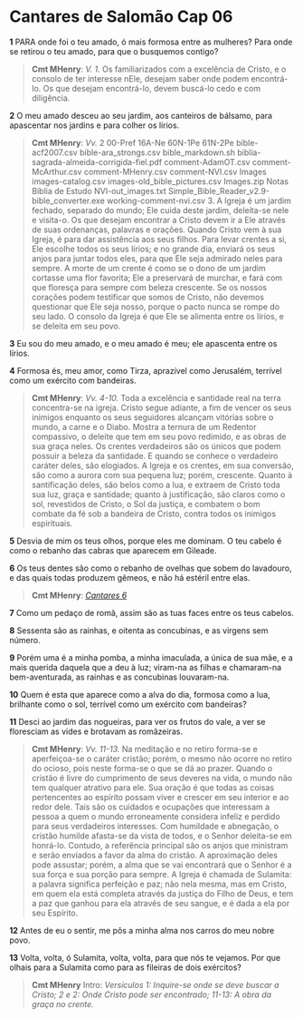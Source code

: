 # Cantares de Salomão Cap 06

**1** 	PARA onde foi o teu amado, ó mais formosa entre as mulheres? Para onde se retirou o teu amado, para que o busquemos contigo?

> **Cmt MHenry**: *V. 1.* Os familiarizados com a excelência de Cristo, e o consolo de ter interesse nEle, desejam saber onde podem encontrá-lo. Os que desejam encontrá-lo, devem buscá-lo cedo e com diligência.

**2** 	O meu amado desceu ao seu jardim, aos canteiros de bálsamo, para apascentar nos jardins e para colher os lírios.

> **Cmt MHenry**: *Vv.* 2 00-Pref 16A-Ne 60N-1Pe 61N-2Pe bible-acf2007.csv bible-ara_strongs.csv bible_markdown.sh biblia-sagrada-almeida-corrigida-fiel.pdf comment-AdamOT.csv comment-McArthur.csv comment-MHenry.csv comment-NVI.csv Images images-catalog.csv images-old_bible_pictures.csv Images.zip Notas Bíblia de Estudo NVI-out_images.txt Simple_Bible_Reader_v2.9-bible_converter.exe working-comment-nvi.csv 3. A Igreja é um jardim fechado, separado do mundo; Ele cuida deste jardim, deleita-se nele e visita-o. Os que desejam encontrar a Cristo devem ir a Ele através de suas ordenanças, palavras e orações. Quando Cristo vem à sua Igreja, é para dar assistência aos seus filhos. Para levar crentes a si, Ele escolhe todos os seus lírios; e no grande dia, enviará os seus anjos para juntar todos eles, para que Ele seja admirado neles para sempre. A morte de um crente é como se o dono de um jardim cortasse uma flor favorita; Ele a preservará de murchar, e fará com que floresça para sempre com beleza crescente. Se os nossos corações podem testificar que somos de Cristo, não devemos questionar que Ele seja nosso, porque o pacto nunca se rompe do seu lado. O consolo da Igreja é que Ele se alimenta entre os lírios, e se deleita em seu povo.

**3** 	Eu sou do meu amado, e o meu amado é meu; ele apascenta entre os lírios.

**4** 	Formosa és, meu amor, como Tirza, aprazível como Jerusalém, terrível como um exército com bandeiras.

> **Cmt MHenry**: *Vv. 4-10.* Toda a excelência e santidade real na terra concentra-se na igreja. Cristo segue adiante, a fim de vencer os seus inimigos enquanto os seus seguidores alcançam vitórias sobre o mundo, a carne e o Diabo. Mostra a ternura de um Redentor compassivo, o deleite que tem em seu povo redimido, e as obras de sua graça neles. Os crentes verdadeiros são os únicos que podem possuir a beleza da santidade. E quando se conhece o verdadeiro caráter deles, são elogiados. A Igreja e os crentes, em sua conversão, são como a aurora com sua pequena luz; porém, crescente. Quanto à santificação deles, são belos como a lua, e extraem de Cristo toda sua luz, graça e santidade; quanto à justificação, são claros como o sol, revestidos de Cristo, o Sol da justiça, e combatem o bom combate da fé sob a bandeira de Cristo, contra todos os inimigos espirituais.

**5** 	Desvia de mim os teus olhos, porque eles me dominam. O teu cabelo é como o rebanho das cabras que aparecem em Gileade.

**6** 	Os teus dentes são como o rebanho de ovelhas que sobem do lavadouro, e das quais todas produzem gêmeos, e não há estéril entre elas.

> **Cmt MHenry**: *[Cantares 6](../22A-Ct/06.md#0)*

**7** 	Como um pedaço de romã, assim são as tuas faces entre os teus cabelos.

**8** 	Sessenta são as rainhas, e oitenta as concubinas, e as virgens sem número.

**9** 	Porém uma é a minha pomba, a minha imaculada, a única de sua mãe, e a mais querida daquela que a deu à luz; viram-na as filhas e chamaram-na bem-aventurada, as rainhas e as concubinas louvaram-na.

**10** 	Quem é esta que aparece como a alva do dia, formosa como a lua, brilhante como o sol, terrível como um exército com bandeiras?

**11** 	Desci ao jardim das nogueiras, para ver os frutos do vale, a ver se floresciam as vides e brotavam as romãzeiras.

> **Cmt MHenry**: *Vv. 11-13.* Na meditação e no retiro forma-se e aperfeiçoa-se o caráter cristão; porém, o mesmo não ocorre no retiro do ocioso, pois neste forma-se o que se dá ao prazer. Quando o cristão é livre do cumprimento de seus deveres na vida, o mundo não tem qualquer atrativo para ele. Sua oração é que todas as coisas pertencentes ao espírito possam viver e crescer em seu interior e ao redor dele. Tais são os cuidados e ocupações que interessam a pessoa a quem o mundo erroneamente considera infeliz e perdido para seus verdadeiros interesses. Com humildade e abnegação, o cristão humilde afasta-se da vista de todos, e o Senhor deleita-se em honrá-lo. Contudo, a referência principal são os anjos que ministram e serão enviados a favor da alma do cristão. A aproximação deles pode assustar; porém, a alma que se vai encontrará que o Senhor é a sua força e sua porção para sempre. A Igreja é chamada de Sulamita: a palavra significa perfeição e paz; não nela mesma, mas em Cristo, em quem ela está completa através da justiça do Filho de Deus, e tem a paz que ganhou para ela através de seu sangue, e é dada a ela por seu Espírito.

**12** 	Antes de eu o sentir, me pôs a minha alma nos carros do meu nobre povo.

**13** 	Volta, volta, ó Sulamita, volta, volta, para que nós te vejamos. Por que olhais para a Sulamita como para as fileiras de dois exércitos?


> **Cmt MHenry** Intro: *Versículos 1: Inquire-se onde se deve buscar a Cristo; 2 e 2: Onde Cristo pode ser encontrado; 11-13: A obra da graça no crente.*